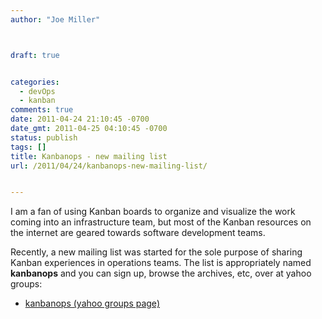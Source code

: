 ```yaml
---
author: "Joe Miller"



draft: true


categories:
  - devOps
  - kanban
comments: true
date: 2011-04-24 21:10:45 -0700
date_gmt: 2011-04-25 04:10:45 -0700
status: publish
tags: []
title: Kanbanops - new mailing list
url: /2011/04/24/kanbanops-new-mailing-list/


---
```


I am a fan of using Kanban boards to organize and visualize the work coming into an infrastructure team, but most of the Kanban resources on the internet are geared towards software development teams.

Recently, a new mailing list was started for the sole purpose of sharing Kanban experiences in operations teams. The list is appropriately named **kanbanops** and you can sign up, browse the archives, etc, over at yahoo groups:

- [kanbanops (yahoo groups page)](http://tech.groups.yahoo.com/group/kanbanops/)
